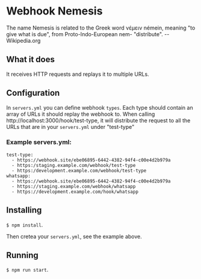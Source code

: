 # Webhook Nemesis
The name Nemesis is related to the Greek word νέμειν némein, meaning "to give what is due", from Proto-Indo-European nem- "distribute". -- Wikipedia.org


## What it does
It receives HTTP requests and replays it to multiple URLs.


## Configuration
In `servers.yml` you can define webhook `types`. Each type should contain an array of URLs it should replay the webhook to.
When calling http://localhost:3000/hook/test-type, it will distribute the request to all the URLs that are in your `servers.yml` under "test-type"


### Example servers.yml:
```
test-type:
  - https://webhook.site/ebe06895-6442-4382-94f4-c00e4d2b979a
  - https:/staging.example.com/webhook/test-type
  - https:/development.example.com/webhook/test-type
whatsapp:
  - https://webhook.site/ebe06895-6442-4382-94f4-c00e4d2b979a
  - https://staging.example.com/webhook/whatsapp
  - https://development.example.com/hook/whatsapp
```

## Installing
`$ npm install`.

Then cretea your `servers.yml`, see the example above.


## Running
`$ npm run start`.
